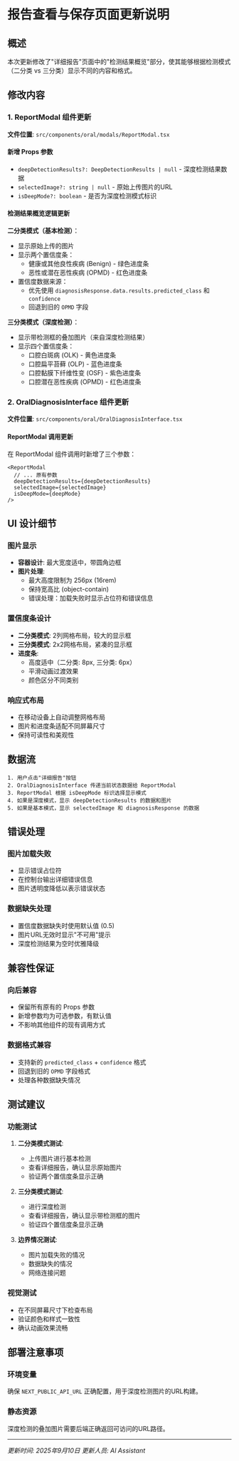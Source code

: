 # 报告查看与保存页面更新说明

## 概述

本次更新修改了"详细报告"页面中的"检测结果概览"部分，使其能够根据检测模式（二分类 vs 三分类）显示不同的内容和格式。

## 修改内容

### 1. ReportModal 组件更新

**文件位置**: `src/components/oral/modals/ReportModal.tsx`

#### 新增 Props 参数
- `deepDetectionResults?: DeepDetectionResults | null` - 深度检测结果数据
- `selectedImage?: string | null` - 原始上传图片的URL
- `isDeepMode?: boolean` - 是否为深度检测模式标识

#### 检测结果概览逻辑更新

**二分类模式（基本检测）**：
- 显示原始上传的图片
- 显示两个置信度条：
  - 健康或其他良性疾病 (Benign) - 绿色进度条
  - 恶性或潜在恶性疾病 (OPMD) - 红色进度条
- 置信度数据来源：
  - 优先使用 `diagnosisResponse.data.results.predicted_class` 和 `confidence`
  - 回退到旧的 `OPMD` 字段

**三分类模式（深度检测）**：
- 显示带检测框的叠加图片（来自深度检测结果）
- 显示四个置信度条：
  - 口腔白斑病 (OLK) - 黄色进度条
  - 口腔扁平苔藓 (OLP) - 蓝色进度条  
  - 口腔黏膜下纤维性变 (OSF) - 紫色进度条
  - 口腔潜在恶性疾病 (OPMD) - 红色进度条

### 2. OralDiagnosisInterface 组件更新

**文件位置**: `src/components/oral/OralDiagnosisInterface.tsx`

#### ReportModal 调用更新
在 ReportModal 组件调用时新增了三个参数：
```tsx
<ReportModal 
  // ... 原有参数
  deepDetectionResults={deepDetectionResults}
  selectedImage={selectedImage}
  isDeepMode={deepMode}
/>
```

## UI 设计细节

### 图片显示
- **容器设计**: 最大宽度适中，带圆角边框
- **图片处理**: 
  - 最大高度限制为 256px (16rem)
  - 保持宽高比 (object-contain)
  - 错误处理：加载失败时显示占位符和错误信息

### 置信度条设计
- **二分类模式**: 2列网格布局，较大的显示框
- **三分类模式**: 2x2网格布局，紧凑的显示框
- **进度条**: 
  - 高度适中（二分类: 8px, 三分类: 6px）
  - 平滑动画过渡效果
  - 颜色区分不同类别

### 响应式布局
- 在移动设备上自动调整网格布局
- 图片和进度条适配不同屏幕尺寸
- 保持可读性和美观性

## 数据流

```
1. 用户点击"详细报告"按钮
2. OralDiagnosisInterface 传递当前状态数据给 ReportModal
3. ReportModal 根据 isDeepMode 标识选择显示模式
4. 如果是深度模式，显示 deepDetectionResults 的数据和图片
5. 如果是基本模式，显示 selectedImage 和 diagnosisResponse 的数据
```

## 错误处理

### 图片加载失败
- 显示错误占位符
- 在控制台输出详细错误信息
- 图片透明度降低以表示错误状态

### 数据缺失处理
- 置信度数据缺失时使用默认值 (0.5)
- 图片URL无效时显示"不可用"提示
- 深度检测结果为空时优雅降级

## 兼容性保证

### 向后兼容
- 保留所有原有的 Props 参数
- 新增参数均为可选参数，有默认值
- 不影响其他组件的现有调用方式

### 数据格式兼容
- 支持新的 `predicted_class` + `confidence` 格式
- 回退到旧的 `OPMD` 字段格式
- 处理各种数据缺失情况

## 测试建议

### 功能测试
1. **二分类模式测试**:
   - 上传图片进行基本检测
   - 查看详细报告，确认显示原始图片
   - 验证两个置信度条显示正确

2. **三分类模式测试**:
   - 进行深度检测
   - 查看详细报告，确认显示带检测框的图片
   - 验证四个置信度条显示正确

3. **边界情况测试**:
   - 图片加载失败的情况
   - 数据缺失的情况
   - 网络连接问题

### 视觉测试
- 在不同屏幕尺寸下检查布局
- 验证颜色和样式一致性
- 确认动画效果流畅

## 部署注意事项

### 环境变量
确保 `NEXT_PUBLIC_API_URL` 正确配置，用于深度检测图片的URL构建。

### 静态资源
深度检测的叠加图片需要后端正确返回可访问的URL路径。

---

*更新时间: 2025年9月10日*
*更新人员: AI Assistant*
